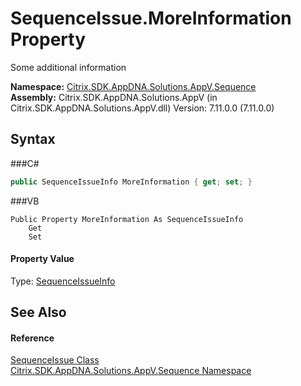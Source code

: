 # SequenceIssue.MoreInformation Property 
 

Some additional information

**Namespace:**&nbsp;<a href="N_Citrix_SDK_AppDNA_Solutions_AppV_Sequence">Citrix.SDK.AppDNA.Solutions.AppV.Sequence</a><br />**Assembly:**&nbsp;Citrix.SDK.AppDNA.Solutions.AppV (in Citrix.SDK.AppDNA.Solutions.AppV.dll) Version: 7.11.0.0 (7.11.0.0)

## Syntax

###C#
```csharp
public SequenceIssueInfo MoreInformation { get; set; }
```

###VB
```vbnet
Public Property MoreInformation As SequenceIssueInfo
	Get
	Set
```


#### Property Value
Type: <a href="T_Citrix_SDK_AppDNA_Solutions_AppV_Sequence_SequenceIssueInfo">SequenceIssueInfo</a>

## See Also


#### Reference
<a href="T_Citrix_SDK_AppDNA_Solutions_AppV_Sequence_SequenceIssue">SequenceIssue Class</a><br /><a href="N_Citrix_SDK_AppDNA_Solutions_AppV_Sequence">Citrix.SDK.AppDNA.Solutions.AppV.Sequence Namespace</a><br />